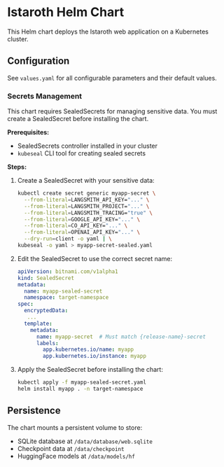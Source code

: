 # Istaroth Helm Chart

This Helm chart deploys the Istaroth web application on a Kubernetes cluster.

## Configuration

See `values.yaml` for all configurable parameters and their default values.

### Secrets Management

This chart requires SealedSecrets for managing sensitive data. You must create a SealedSecret before installing the chart.

**Prerequisites:**
- SealedSecrets controller installed in your cluster
- `kubeseal` CLI tool for creating sealed secrets

**Steps:**
1. Create a SealedSecret with your sensitive data:
   ```bash
   kubectl create secret generic myapp-secret \
     --from-literal=LANGSMITH_API_KEY="..." \
     --from-literal=LANGSMITH_PROJECT="..." \
     --from-literal=LANGSMITH_TRACING="true" \
     --from-literal=GOOGLE_API_KEY="..." \
     --from-literal=CO_API_KEY="..." \
     --from-literal=OPENAI_API_KEY="..." \
     --dry-run=client -o yaml | \
   kubeseal -o yaml > myapp-secret-sealed.yaml
   ```

2. Edit the SealedSecret to use the correct secret name:
   ```yaml
   apiVersion: bitnami.com/v1alpha1
   kind: SealedSecret
   metadata:
     name: myapp-sealed-secret
     namespace: target-namespace
   spec:
     encryptedData:
      ...
     template:
       metadata:
         name: myapp-secret  # Must match {release-name}-secret
         labels:
           app.kubernetes.io/name: myapp
           app.kubernetes.io/instance: myapp
   ```

3. Apply the SealedSecret before installing the chart:
   ```bash
   kubectl apply -f myapp-sealed-secret.yaml
   helm install myapp . -n target-namespace
   ```

## Persistence

The chart mounts a persistent volume to store:
- SQLite database at `/data/database/web.sqlite`
- Checkpoint data at `/data/checkpoint`
- HuggingFace models at `/data/models/hf`
